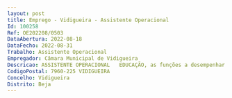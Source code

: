 ```yaml
--- 
layout: post
title: Emprego - Vidigueira - Assistente Operacional
Id: 100258
Ref: OE202208/0503
DataAbertura: 2022-08-18
DataFecho: 2022-08-31
Trabalho: Assistente Operacional
Empregador: Câmara Municipal de Vidigueira
Descricao: ASSISTENTE OPERACIONAL   EDUCAÇÃO, as funções a desempenhar serão as correspondentes ao conteúdo funcional da carreira e categoria de Assistente Operacional, nomeadamente funções de natureza executiva, de caráter manual ou mecânico, enquadradas em diretivas gerais bem definidas e com graus de complexidade variáveis de apoio geral nos estabelecimentos de ensino pré  escolar e básico no âmbito do acompanhamento de crianças durante o período de funcionamento dos estabelecimentos  atendimento e encaminhamento de utilizadores da escola  apoio e assistência em situações de primeiros socorros  limpeza, arrumação, conservação e boa utilização das instalações e equipamentos  acompanhamento e vigilância em transportes coletivos de crianças.
CodigoPostal: 7960-225 VIDIGUEIRA
Concelho: Vidigueira
Distrito: Beja
--- 
```

